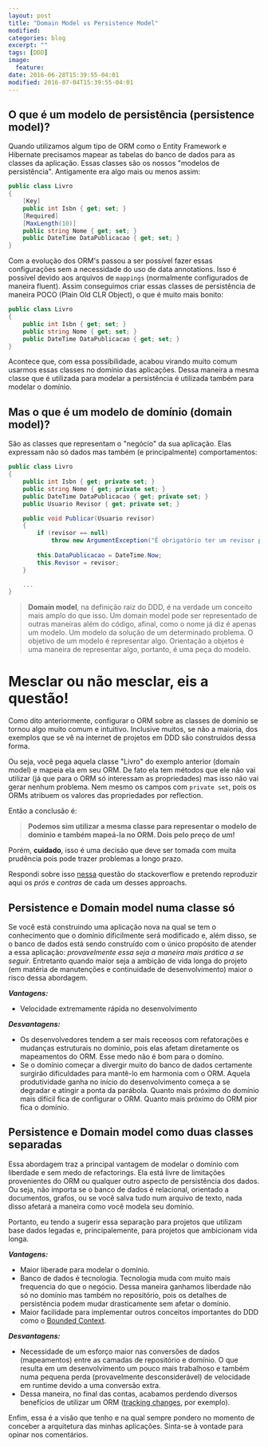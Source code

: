 ```yaml
---
layout: post
title: "Domain Model vs Persistence Model"
modified:
categories: blog
excerpt: ""
tags: [DDD]
image:
  feature:
date: 2016-06-28T15:39:55-04:01
modified: 2016-07-04T15:39:55-04:01
---
```


## O que é um modelo de persistência (persistence model)?

Quando utilizamos algum tipo de ORM como o Entity Framework e Hibernate precisamos mapear as tabelas do banco de dados para as classes da aplicação. Essas classes são os nossos "modelos de persistência". Antigamente era algo mais ou menos assim:

```c#
public class Livro 
{ 
    [Key] 
    public int Isbn { get; set; }
    [Required]      
    [MaxLength(10)]
    public string Nome { get; set; }  
    public DateTime DataPublicacao { get; set; }
}
```

Com a evolução dos ORM's passou a ser possível fazer essas configurações sem a necessidade do uso de data annotations. Isso é possível devido aos arquivos de `mappings` (normalmente configurados de maneira fluent). Assim conseguimos criar essas classes de persistência de maneira POCO (Plain Old CLR Object), o que é muito mais bonito:

```c#
public class Livro 
{ 
    public int Isbn { get; set; }    
    public string Nome { get; set; }
    public DateTime DataPublicacao { get; set; }  
}
```

Acontece que, com essa possibilidade, acabou virando muito comum usarmos essas classes no domínio das aplicações. Dessa maneira a mesma classe que é utilizada para modelar a persistência é utilizada também para modelar o domínio.

## Mas o que é um modelo de domínio (domain model)?

São as classes que representam o "negócio" da sua aplicação. Elas expressam não só dados mas também (e principalmente) comportamentos:


```c#
public class Livro 
{ 
    public int Isbn { get; private set; }    
    public string Nome { get; private set; }
    public DateTime DataPublicacao { get; private set; }
    public Usuario Revisor { get; private set; }

    public void Publicar(Usuario revisor)
    {
        if (revisor == null)
            throw new ArgumentException("É obrigatório ter um revisor para publicar!");
        
        this.DataPublicacao = DateTime.Now;        
        this.Revisor = revisor;
    }

    ...
}
```

> **Domain model**, na definição raiz do DDD, é na verdade um conceito mais amplo do que isso. Um domain model pode ser representado de outras maneiras além do código, afinal, como o nome já diz é apenas um modelo. Um modelo da solução de um determinado problema. O objetivo de um modelo é representar algo. Orientação a objetos é uma maneira de representar algo, portanto, é uma peça do modelo. 

# Mesclar ou não mesclar, eis a questão!

Como dito anteriormente, configurar o ORM sobre as classes de domínio se tornou algo muito comum e intuitivo. Inclusive muitos, se não a maioria, dos exemplos que se vê na internet de projetos em DDD são construídos dessa forma. 

Ou seja, você pega aquela classe "Livro" do exemplo anterior (domain model) e mapeia ela em seu ORM. De fato ela tem métodos que ele não vai utilizar (já que para o ORM só interessam as propriedades) mas isso não vai gerar nenhum problema. Nem mesmo os campos com `private set`, pois os ORMs atribuem os valores das propriedades por reflection.

Então a conclusão é: 

> **Podemos sim utilizar a mesma classe para representar o modelo de domínio e também mapeá-la no ORM. Dois pelo preço de um!**

Porém, **cuidado**, isso é uma decisão que deve ser tomada com muita prudência pois pode trazer problemas a longo prazo. 

Respondi sobre isso [nessa](http://stackoverflow.com/a/34436709/890890) questão do stackoverflow e pretendo reproduzir aqui os *prós* e *contras* de cada um desses approachs.

## Persistence e Domain model numa classe só

Se você está construindo uma aplicação nova na qual se tem o conhecimento que o domínio dificilmente será modificado e, além disso, se o banco de dados está sendo construído com o único propósito de atender a essa aplicação: *provavelmente essa seja a maneira mais prática a se seguir*. Entretanto quando maior seja a ambição de vida longa do projeto (em matéria de manutenções e continuidade de desenvolvimento) maior o risco dessa abordagem.

***Vantagens:***

* Velocidade extremamente rápida no desenvolvimento

***Desvantagens:***

* Os desenvolvedores tendem a ser mais receosos com refatorações e mudanças estruturais no domínio, pois elas afetam diretamente os mapeamentos do ORM. Esse medo não é bom para o domíno.
* Se o domínio começar a divergir muito do banco de dados certamente surgirão dificuldades para mantê-lo em harmonia com o ORM. Aquela produtividade ganha no início do desenvolvimento começa a se degradar e atingir a ponta da parábola. Quanto mais próximo do domínio mais difícil fica de configurar o ORM. Quanto mais próximo do ORM pior fica o domínio.

## Persistence e Domain model como duas classes separadas

Essa abordagem traz a principal vantagem de modelar o domínio com liberdade e sem medo de refactorings. Ela está livre de limitações provenientes do ORM ou qualquer outro aspecto de persistência dos dados. Ou seja, não importa se o banco de dados é relacional, orientado a documentos, grafos, ou se você salva tudo num arquivo de texto, nada disso afetará a maneira como você modela seu domínio. 

Portanto, eu tendo a sugerir essa separação para projetos que utilizam base dados legadas e, principalemente, para projetos que ambicionam vida longa.  

***Vantagens:***

* Maior liberade para modelar o domínio.
* Banco de dados é tecnologia. Tecnologia muda com muito mais frequencia do que o negócio. Dessa maneira ganhamos liberdade não só no domínio mas também no repositório, pois os detalhes de persistência podem mudar drasticamente sem afetar o domínio.
* Maior facilidade para implementar outros conceitos importantes do DDD como o [Bounded Context](http://martinfowler.com/bliki/BoundedContext.html).

***Desvantagens:***

* Necessidade de um esforço maior nas conversões de dados (mapeamentos) entre as camadas de repositório e domínio. O que resulta em um desenvolvimento um pouco mais trabalhoso e também numa pequena perda (provavelmente desconsiderável) de velocidade em runtime devido a uma conversão extra.
* Dessa maneira, no final das contas, acabamos perdendo diversos benefícios de utilizar um ORM ([tracking changes](https://msdn.microsoft.com/library/dd456848(v=vs.100).aspx), por exemplo). 

Enfim, essa é a visão que tenho e na qual sempre pondero no momento de conceber a arquitetura das minhas aplicações. Sinta-se à vontade para opinar nos comentários.
